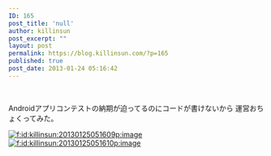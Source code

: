 ```yaml
---
ID: 165
post_title: 'null'
author: killinsun
post_excerpt: ""
layout: post
permalink: https://blog.killinsun.com/?p=165
published: true
post_date: 2013-01-24 05:16:42
---
```

&nbsp;
<div class="section">

Androidアプリコンテストの納期が迫ってるのにコードが書けないから
運営おちょくってみた。

<a class="hatena-fotolife" href="http://f.hatena.ne.jp/killinsun/20130125051609" target="_blank" rel="noopener"><img class="hatena-fotolife" title="f:id:killinsun:20130125051609p:image" src="https://cdn-ak.f.st-hatena.com/images/fotolife/k/killinsun/20130125/20130125051609.png" alt="f:id:killinsun:20130125051609p:image" /></a>
<a class="hatena-fotolife" href="http://f.hatena.ne.jp/killinsun/20130125051610" target="_blank" rel="noopener"><img class="hatena-fotolife" title="f:id:killinsun:20130125051610p:image" src="https://cdn-ak.f.st-hatena.com/images/fotolife/k/killinsun/20130125/20130125051610.png" alt="f:id:killinsun:20130125051610p:image" /></a>

</div>